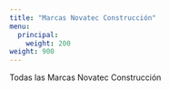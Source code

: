 ```yaml
---
title: "Marcas Novatec Construcción"
menu:
  principal:
    weight: 200
weight: 900
---
```

Todas las Marcas Novatec Construcción